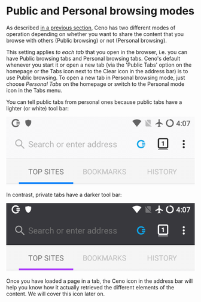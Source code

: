 # Public and Personal browsing modes

As described [in a previous section](../concepts/public-personal.md), Ceno has two different modes of operation depending on whether you want to share the content that you browse with others (Public browsing) or not (Personal browsing).

This setting applies *to each tab* that you open in the browser, i.e. you can have Public browsing tabs and Personal browsing tabs.  Ceno's default whenever you start it or open a new tab (via the 'Public Tabs' option on the homepage or the Tabs icon next to the Clear icon in the address bar) is to use Public browsing.  To open a new tab in Personal browsing mode, just choose *Personal Tabs* on the homepage or switch to the Personal mode icon in the Tabs menu.

You can tell public tabs from personal ones because public tabs have a lighter (or white) tool bar:

![Figure: A Public browsing tab](images/public-tab.png)

In contrast, private tabs have a darker tool bar:

![Figure: A Personal browsing tab](images/private-tab.png)

Once you have loaded a page in a tab, the Ceno icon in the address bar will help you know how it actually retrieved the different elements of the content.  We will cover this icon later on.
